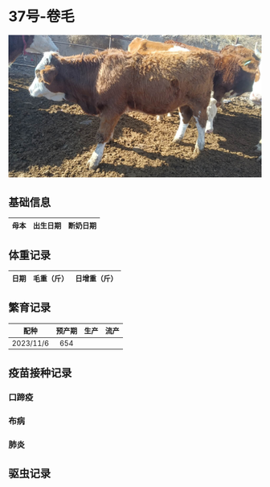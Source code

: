 # 37号-卷毛

![37号](/images/simmental/third/37.jpg)

## 基础信息

| 母本 |出生日期|断奶日期|
|:----:|:-----:|:-----:|

## 体重记录

| 日期           |    毛重（斤）  |日增重（斤）|
| ------------- | :-----------: | :-----------: |

## 繁育记录

|配种|预产期|生产|流产|
|:------:|:------:|:------:|:------:|
|   2023/11/6   |       654      ||

## 疫苗接种记录

### 口蹄疫

### 布病

### 肺炎

## 驱虫记录
